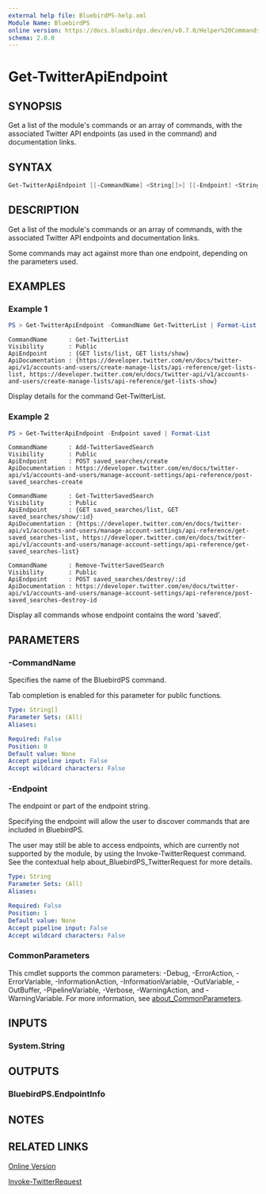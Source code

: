 ```yaml
---
external help file: BluebirdPS-help.xml
Module Name: BluebirdPS
online version: https://docs.bluebirdps.dev/en/v0.7.0/Helper%20Commands/Get-TwitterApiEndpoint
schema: 2.0.0
---
```


# Get-TwitterApiEndpoint

## SYNOPSIS

Get a list of the module's commands or an array of commands, with the associated Twitter API endpoints (as used in the command) and documentation links.

## SYNTAX

```powershell
Get-TwitterApiEndpoint [[-CommandName] <String[]>] [[-Endpoint] <String>] [<CommonParameters>]
```

## DESCRIPTION

Get a list of the module's commands or an array of commands, with the associated Twitter API endpoints and documentation links.

Some commands may act against more than one endpoint, depending on the parameters used.

## EXAMPLES

### Example 1

```powershell
PS > Get-TwitterApiEndpoint -CommandName Get-TwitterList | Format-List
```

```text
CommandName      : Get-TwitterList
Visibility       : Public
ApiEndpoint      : {GET lists/list, GET lists/show}
ApiDocumentation : {https://developer.twitter.com/en/docs/twitter-api/v1/accounts-and-users/create-manage-lists/api-reference/get-lists-list, https://developer.twitter.com/en/docs/twitter-api/v1/accounts-and-users/create-manage-lists/api-reference/get-lists-show}
```

Display details for the command Get-TwitterList.

### Example 2

```powershell
PS > Get-TwitterApiEndpoint -Endpoint saved | Format-List
```

```text
CommandName      : Add-TwitterSavedSearch
Visibility       : Public
ApiEndpoint      : POST saved_searches/create
ApiDocumentation : https://developer.twitter.com/en/docs/twitter-api/v1/accounts-and-users/manage-account-settings/api-reference/post-saved_searches-create

CommandName      : Get-TwitterSavedSearch
Visibility       : Public
ApiEndpoint      : {GET saved_searches/list, GET saved_searches/show/:id}
ApiDocumentation : {https://developer.twitter.com/en/docs/twitter-api/v1/accounts-and-users/manage-account-settings/api-reference/get-saved_searches-list, https://developer.twitter.com/en/docs/twitter-api/v1/accounts-and-users/manage-account-settings/api-reference/get-saved_searches-list}

CommandName      : Remove-TwitterSavedSearch
Visibility       : Public
ApiEndpoint      : POST saved_searches/destroy/:id
ApiDocumentation : https://developer.twitter.com/en/docs/twitter-api/v1/accounts-and-users/manage-account-settings/api-reference/post-saved_searches-destroy-id
```

Display all commands whose endpoint contains the word 'saved'.

## PARAMETERS

### -CommandName

Specifies the name of the BluebirdPS command.

Tab completion is enabled for this parameter for public functions.

```yaml
Type: String[]
Parameter Sets: (All)
Aliases:

Required: False
Position: 0
Default value: None
Accept pipeline input: False
Accept wildcard characters: False
```

### -Endpoint

The endpoint or part of the endpoint string.

Specifying the endpoint will allow the user to discover commands that are included in BluebirdPS.

The user may still be able to access endpoints, which are currently not supported by the module, by using the Invoke-TwitterRequest command.
See the contextual help about_BluebirdPS_TwitterRequest for more details.

```yaml
Type: String
Parameter Sets: (All)
Aliases:

Required: False
Position: 1
Default value: None
Accept pipeline input: False
Accept wildcard characters: False
```

### CommonParameters

This cmdlet supports the common parameters: -Debug, -ErrorAction, -ErrorVariable, -InformationAction, -InformationVariable, -OutVariable, -OutBuffer, -PipelineVariable, -Verbose, -WarningAction, and -WarningVariable. For more information, see [about_CommonParameters](http://go.microsoft.com/fwlink/?LinkID=113216).

## INPUTS

### System.String

## OUTPUTS

### BluebirdPS.EndpointInfo

## NOTES

## RELATED LINKS

[Online Version](https://docs.bluebirdps.dev/en/v0.7.0/Helper%20Commands/Get-TwitterApiEndpoint)

[Invoke-TwitterRequest](https://docs.bluebirdps.dev/en/v0.7.0/Supporting%20Commands/Invoke-TwitterRequest)